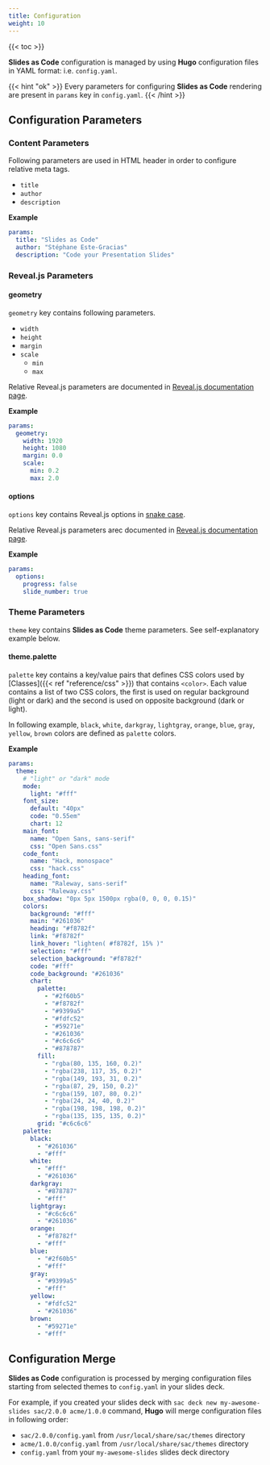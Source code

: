 ```yaml
---
title: Configuration
weight: 10
---
```


{{< toc >}}

**Slides as Code** configuration is managed by using **Hugo** configuration files in YAML format: i.e. `config.yaml`.

{{< hint "ok" >}}
Every parameters for configuring **Slides as Code** rendering are present in `params` key in `config.yaml`.
{{< /hint >}}

## Configuration Parameters
### Content Parameters
Following parameters are used in HTML header in order to configure relative meta tags.
- `title`
- `author`
- `description`

**Example**
``` yaml
params:
  title: "Slides as Code"
  author: "Stéphane Este-Gracias"
  description: "Code your Presentation Slides"
```

### Reveal.js Parameters
#### geometry
`geometry` key contains following parameters.

- `width`
- `height`
- `margin`
- `scale`
  - `min`
  - `max`

Relative Reveal.js parameters are documented in [Reveal.js documentation page](https://revealjs.com/presentation-size/).

**Example**
``` yaml
params:
  geometry:
    width: 1920
    height: 1080
    margin: 0.0
    scale:
      min: 0.2
      max: 2.0
```

#### options
`options` key contains Reveal.js options in [snake case](https://en.wikipedia.org/wiki/Snake_case).

Relative Reveal.js parameters arec documented in [Reveal.js documentation page](https://revealjs.com/config/).

**Example**
``` yaml
params:
  options:
    progress: false
    slide_number: true
```

### Theme Parameters
`theme` key contains **Slides as Code** theme parameters. See self-explanatory example below.

#### theme.palette
`palette` key contains a key/value pairs that defines CSS colors used by [Classes]({{< ref "reference/css" >}}) that contains `<color>`. Each value contains a list of two CSS colors, the first is used on regular background (light or dark) and the second is used on opposite background (dark or light). 

In following example, `black`, `white`, `darkgray`, `lightgray`, `orange`, `blue`, `gray`, `yellow`, `brown` colors are defined as `palette` colors.

**Example**
``` yaml
params:
  theme:
    # "light" or "dark" mode
    mode:
      light: "#fff"
    font_size:
      default: "40px"
      code: "0.55em"
      chart: 12
    main_font:
      name: "Open Sans, sans-serif"
      css: "Open Sans.css"
    code_font:
      name: "Hack, monospace"
      css: "hack.css"
    heading_font:
      name: "Raleway, sans-serif"
      css: "Raleway.css"
    box_shadow: "0px 5px 1500px rgba(0, 0, 0, 0.15)"
    colors:
      background: "#fff"
      main: "#261036"
      heading: "#f8782f"
      link: "#f8782f"
      link_hover: "lighten( #f8782f, 15% )"
      selection: "#fff"
      selection_background: "#f8782f"
      code: "#fff"
      code_background: "#261036"
      chart:
        palette:
          - "#2f60b5"
          - "#f8782f"
          - "#9399a5"
          - "#fdfc52"
          - "#59271e"
          - "#261036"
          - "#c6c6c6"
          - "#878787"
        fill:
          - "rgba(80, 135, 160, 0.2)"
          - "rgba(238, 117, 35, 0.2)"
          - "rgba(149, 193, 31, 0.2)"
          - "rgba(87, 29, 150, 0.2)"
          - "rgba(159, 107, 80, 0.2)"
          - "rgba(24, 24, 40, 0.2)"
          - "rgba(198, 198, 198, 0.2)"
          - "rgba(135, 135, 135, 0.2)"
        grid: "#c6c6c6"
    palette:
      black:
        - "#261036"
        - "#fff"
      white:
        - "#fff"
        - "#261036"
      darkgray:
        - "#878787"
        - "#fff"
      lightgray:
        - "#c6c6c6"
        - "#261036"
      orange:
        - "#f8782f"
        - "#fff"
      blue:
        - "#2f60b5"
        - "#fff"
      gray:
        - "#9399a5"
        - "#fff"
      yellow:
        - "#fdfc52"
        - "#261036"
      brown:
        - "#59271e"
        - "#fff"
```


## Configuration Merge
**Slides as Code** configuration is processed by merging configuration files starting from selected themes to `config.yaml` in your slides deck.

For example, if you created your slides deck with `sac deck new my-awesome-slides sac/2.0.0 acme/1.0.0` command, **Hugo** will merge configuration files in following order:
- `sac/2.0.0/config.yaml` from `/usr/local/share/sac/themes` directory
- `acme/1.0.0/config.yaml` from `/usr/local/share/sac/themes` directory
- `config.yaml` from your `my-awesome-slides` slides deck directory
